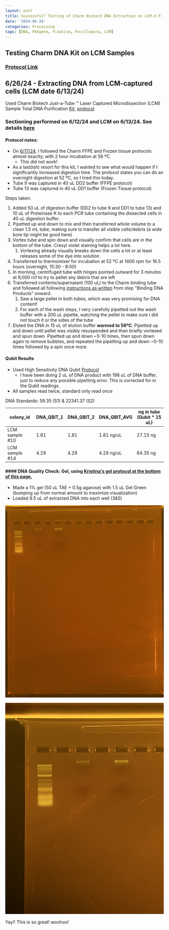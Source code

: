 ```yaml
---
layout: post
title: Suucessful? Testing of Charm Biotech DNA Extraction on LCM-d P. acuta 
date: '2024-06-26'
categories: Processing
tags: [DNA, PAXgene, Fixative, Pocillopora, LCM]
---
```


## Testing Charm DNA Kit on LCM Samples

### [Protocol Link](https://zdellaert.github.io/ZD_Putnam_Lab_Notebook/Charm-LCM-DNA-Kit-Protocol/)

## 6/26/24 - Extracting DNA from LCM-captured cells (LCM date 6/13/24)

Used Charm Biotech Just-a-Tube ™ Laser Captured Microdissection (LCM) Sample Total DNA Purification [Kit](https://www.charmbiotech.com/lcm-rna.htm), [protocol](https://github.com/zdellaert/ZD_Putnam_Lab_Notebook/blob/master/protocols/Charm_Biotech_LCM_DNA_Kit.pdf)

### Sectioning performed on 6/12/24 and LCM on 6/13/24. See details [here](https://zdellaert.github.io/ZD_Putnam_Lab_Notebook/LCM-Test-2/) 

#### Protocol notes:

- On [6/17/24](https://zdellaert.github.io/ZD_Putnam_Lab_Notebook/LCM-20240613-DNA-Extractions-Charm/), I followed the Charm FFPE and Frozen tissue protocols almost exaclty, with 2 hour incubation at 56 ºC.
    - This did not work!
- As a last(ish) resort for this kit, I wanted to see what would happen if I significantly increased digestion time. The protocol states you can do an overnight digestion at 52 ºC, so I tried this today.
- Tube 9 was captured in 40 uL DD2 buffer (FFPE protocol)
- Tube 13 was captured in 40 uL DD1 buffer (Frozen Tissue protocol)

Steps taken:

1. Added 50 uL of digestion buffer (DD2 to tube 9 and DD1 to tube 13) and 10 uL of Proteinase K to each PCR tube containing the dissected cells in 40 uL digestion buffer. 
2. Pipetted up and down to mix and then transferred whole volume to a clean 1.5 mL tube, making sure to transfer all visible cells/debris (a wide bore tip might be good here)
3. Vortex tube and spin down and visually confirm that cells are in the bottom of the tube. Cresyl violet staining helps a lot here.
   1. Vortexing already visually breaks down the cells a lot or at least releases some of the dye into solution
4. Transferred to thermomixer for incubation at 52 ºC at 1400 rpm for 16.5 hours (overnight, 15:30 - 8:00)
5. In morning, centrifuged tube with hinges pointed outward for 3 minutes at 9,000 rcf to try to pellet any debris that are left
6. Transferred contents/supernatant (100 uL) to the Charm binding tube and followed all following [instructions as written](https://github.com/zdellaert/ZD_Putnam_Lab_Notebook/blob/master/protocols/Charm_Biotech_LCM_DNA_Kit.pdf) from step "Binding DNA Products" onward.
   1. Saw a large pellet in both tubes, which was very promising for DNA content!
   2. For each of the wash steps, I very carefully pipetted out the wash buffer with a 200 uL pipette, watching the pellet to make sure I did not touch it or the sides of the tube
7. Eluted the DNA in 15 uL of elution buffer **warmed to 56ºC**. Pipetted up and down until pellet was visibly resuspended and then briefly vortexed and spun down. Pipetted up and down ~5-10 times, then spun down again to remove bubbles, and repeated the pipetting up and down ~5-10 times followed by a spin once more.
  
#### Qubit Results

- Used High Sensitivity DNA Qubit [Protocol](https://zdellaert.github.io/ZD_Putnam_Lab_Notebook/Qubit-Protocol/)
  - I have been doing 2 uL of DNA product with 198 uL of DNA buffer, just to reduce any possible pipetting error. This is corrected for in the Qubit readings.
- All samples read twice, standard only read once

 DNA Standards: 59.35 (S1) & 22341.37 (S2)

| colony_id | DNA_QBIT_1 | DNA_QBIT_2 | DNA_QBIT_AVG | ng in tube (Qubit * 15 uL) | 
|-----------|------------|------------|--------------|--------------|
| LCM sample #10  |  1.81 |  1.81   |  1.81 ng/uL | 27.15 ng |
| LCM sample #14  |  4.29 |  4.29   |  4.29 ng/uL | 64.35 ng |

#### #### DNA Quality Check: Gel, using [Kristina's gel protocol at the bottom of this page.](https://zdellaert.github.io/ZD_Putnam_Lab_Notebook/Protocols_Zymo_Quick_DNA_RNA_Miniprep_Plus/)

- Made a 1% gel (50 uL TAE + 0.5g agarose) with 1.5 uL Gel Green (bumping up from normal amount to maximize visualization)
- Loaded 9.5 uL of extracted DNA into each well (3&5)

![2024-06-26-gel.JPG](https://github.com/zdellaert/ZD_Putnam_Lab_Notebook/blob/master/images/gels/2024-06-26-gel.JPG?raw=true)

![2024-06-26-gel-zoom.JPG](https://github.com/zdellaert/ZD_Putnam_Lab_Notebook/blob/master/images/gels/2024-06-26-gel-zoom.JPG?raw=true)

Yay!! This is so great! woohoo!